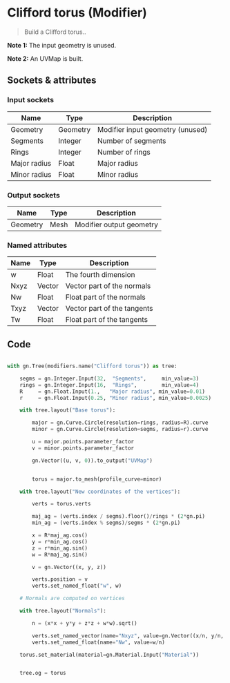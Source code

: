 # Clifford torus (Modifier)

> Build a Clifford torus..

**Note 1:** The input geometry is unused.

**Note 2:** An UVMap is built.

## Sockets & attributes

### Input sockets

| Name         | Type        | Description                                                           |
| ------------ | ----------- | --------------------------------------------------------------------- |
| Geometry     | Geometry    | Modifier input geometry (unused)                                      |
| Segments     | Integer     | Number of segments                                                    |
| Rings        | Integer     | Number of rings                                                       |
| Major radius | Float       | Major radius                                                          |
| Minor radius | Float       | Minor radius                                                          |

### Output sockets

| Name        | Type        | Description                                                           |
| ----------- | ----------- | --------------------------------------------------------------------- |
| Geometry    | Mesh        | Modifier output geometry                                              |

### Named attributes

| Name        | Type        | Description                                                           |
| ----------- | ----------- | --------------------------------------------------------------------- |
| w           | Float       | The fourth dimension                                                  |
| Nxyz        | Vector      | Vector part of the normals                                            |
| Nw          | Float       | Float part of the normals                                             |
| Txyz        | Vector      | Vector part of the tangents                                           |
| Tw          | Float       | Float part of the tangents                                           |


## Code

``` python

with gn.Tree(modifiers.name("Clifford torus")) as tree:

    segms = gn.Integer.Input(32,  "Segments",     min_value=3)
    rings = gn.Integer.Input(16,  "Rings",        min_value=4)
    R     = gn.Float.Input(1.,   "Major radius", min_value=0.01)
    r     = gn.Float.Input(0.25, "Minor radius", min_value=0.0025)

    with tree.layout("Base torus"):

        major = gn.Curve.Circle(resolution=rings, radius=R).curve
        minor = gn.Curve.Circle(resolution=segms, radius=r).curve

        u = major.points.parameter_factor
        v = minor.points.parameter_factor

        gn.Vector((u, v, 0)).to_output("UVMap")


        torus = major.to_mesh(profile_curve=minor)

    with tree.layout("New coordinates of the vertices"):

        verts = torus.verts

        maj_ag = (verts.index / segms).floor()/rings * (2*gn.pi)
        min_ag = (verts.index % segms)/segms * (2*gn.pi)

        x = R*maj_ag.cos()
        y = r*min_ag.cos()
        z = r*min_ag.sin()
        w = R*maj_ag.sin()

        v = gn.Vector((x, y, z))

        verts.position = v
        verts.set_named_float("w", w)

    # Normals are computed on vertices

    with tree.layout("Normals"):

        n = (x*x + y*y + z*z + w*w).sqrt()

        verts.set_named_vector(name="Nxyz", value=gn.Vector((x/n, y/n, z/n)))
        verts.set_named_float(name="Nw", value=w/n)

    torus.set_material(material=gn.Material.Input("Material"))


    tree.og = torus

```

